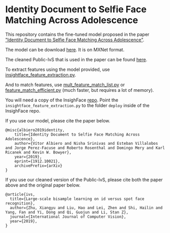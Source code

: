 # Identity Document to Selfie Face Matching Across Adolescence

This repository contains the fine-tuned model proposed in the paper ["Identity Document to Selfie Face Matching Across Adolescence"](https://arxiv.org/abs/1912.10021).

The model can be download [here](https://drive.google.com/open?id=1wpDk77bfjMxSu2_eKNfg6M4exVM7lO4U).
It is on MXNet format.

The cleaned Public-IvS that is used in the paper can be found [here](https://drive.google.com/open?id=1qSwX7hDmww-A2Zwo5EUP9nZaOpc3RLJw).

To extract features using the model provided, use [insightface_feature_extraction.py](https://github.com/vitoralbiero/face_matching/blob/master/insightface_feature_extraction.py).

And to match features, use [mult_feature_match_list.py](https://github.com/vitoralbiero/face_matching/blob/master/mult_feature_match_list.py) or [feature_match_efficient.py](https://github.com/vitoralbiero/face_matching/blob/master/feature_match_efficient.py) (much faster, but requires a lot of memory).

You will need a copy of the InsighFace [repo](https://github.com/vitoralbiero/insightface/).
Point the ```insightface_feature_extraction.py``` to the folder ```deploy``` inside of the InsighFace repo.

If you use our model, please cite the paper below.

```
@misc{albiero2019identity,
    title={Identity Document to Selfie Face Matching Across Adolescence},
    author={Vítor Albiero and Nisha Srinivas and Esteban Villalobos and Jorge Perez-Facuse and Roberto Rosenthal and Domingo Mery and Karl Ricanek and Kevin W. Bowyer},
    year={2019},
    eprint={1912.10021},
    archivePrefix={arXiv}
}
```

If you use our cleaned version of the Public-IvS, please cite both the paper above and the original paper below.
```
@article{ivs,
  title={Large-scale bisample learning on id versus spot face recognition},
  author={Zhu, Xiangyu and Liu, Hao and Lei, Zhen and Shi, Hailin and Yang, Fan and Yi, Dong and Qi, Guojun and Li, Stan Z},
  journal={International Journal of Computer Vision},
  year={2019},
}
```
